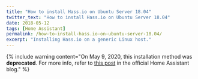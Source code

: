 ```yaml
---
title: "How to install Hass.io on Ubuntu Server 18.04"
twitter_text: "How to install Hass.io on Ubuntu Server 18.04"
date: 2018-05-12
tags: [Home Assistant]
permalink: /how-to-install-hass.io-on-ubuntu-server-18.04/
excerpt: "Installing Hass.io on a generic Linux host."
---
```

<!-- markdownlint-disable html -->
{% include warning content="On May 9, 2020, this installation method was **deprecated**. For more info, refer to [this post](https://www.home-assistant.io/blog/2020/05/09/deprecating-home-assistant-supervised-on-generic-linux/) in the official Home Assistant blog." %}
